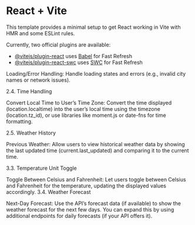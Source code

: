 # React + Vite

This template provides a minimal setup to get React working in Vite with HMR and some ESLint rules.

Currently, two official plugins are available:

- [@vitejs/plugin-react](https://github.com/vitejs/vite-plugin-react/blob/main/packages/plugin-react/README.md) uses [Babel](https://babeljs.io/) for Fast Refresh
- [@vitejs/plugin-react-swc](https://github.com/vitejs/vite-plugin-react-swc) uses [SWC](https://swc.rs/) for Fast Refresh

Loading/Error Handling: Handle loading states and errors (e.g., invalid city names or network issues).

2.4. Time Handling

Convert Local Time to User’s Time Zone: Convert the time displayed (location.localtime) into the user’s local time using the timezone (location.tz_id), or use libraries like moment.js or date-fns for time formatting.

2.5. Weather History

Previous Weather: Allow users to view historical weather data by showing the last updated time (current.last_updated) and comparing it to the current time.

3.3. Temperature Unit Toggle

Toggle Between Celsius and Fahrenheit: Let users toggle between Celsius and Fahrenheit for the temperature, updating the displayed values accordingly.
3.4. Weather Forecast

Next-Day Forecast: Use the API’s forecast data (if available) to show the weather forecast for the next few days. You can expand this by using additional endpoints for daily forecasts (if your API offers it).